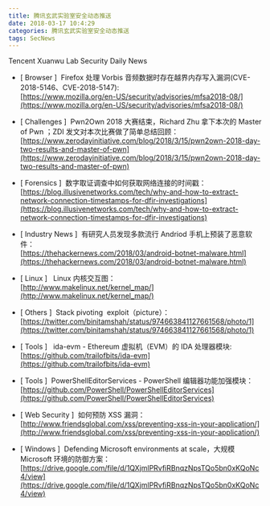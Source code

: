 ```yaml
---
title: 腾讯玄武实验室安全动态推送
date: 2018-03-17 10:4:29
categories: 腾讯玄武实验室安全动态推送
tags: SecNews
---
```


Tencent Xuanwu Lab Security Daily News  
* [ Browser ]  Firefox 处理 Vorbis 音频数据时存在越界内存写入漏洞(CVE-2018-5146、CVE-2018-5147):   
[https://www.mozilla.org/en-US/security/advisories/mfsa2018-08/](https://www.mozilla.org/en-US/security/advisories/mfsa2018-08/)  

* [ Challenges ]  Pwn2Own 2018 大赛结束，Richard Zhu 拿下本次的 Master of Pwn ；ZDI 发文对本次比赛做了简单总结回顾：   
[https://www.zerodayinitiative.com/blog/2018/3/15/pwn2own-2018-day-two-results-and-master-of-pwn](https://www.zerodayinitiative.com/blog/2018/3/15/pwn2own-2018-day-two-results-and-master-of-pwn)  

* [ Forensics ]  数字取证调查中如何获取网络连接的时间戳：   
[https://blog.illusivenetworks.com/tech/why-and-how-to-extract-network-connection-timestamps-for-dfir-investigations](https://blog.illusivenetworks.com/tech/why-and-how-to-extract-network-connection-timestamps-for-dfir-investigations)  

* [ Industry News ]  有研究人员发现多款流行 Andriod 手机上预装了恶意软件：   
[https://thehackernews.com/2018/03/android-botnet-malware.html](https://thehackernews.com/2018/03/android-botnet-malware.html)  

* [ Linux ]   Linux 内核交互图：   
[http://www.makelinux.net/kernel_map/](http://www.makelinux.net/kernel_map/)  

* [ Others ]  Stack pivoting  exploit（picture）：   
[https://twitter.com/binitamshah/status/974663841127661568/photo/1](https://twitter.com/binitamshah/status/974663841127661568/photo/1)  

* [ Tools ]   ida-evm - Ethereum 虚拟机（EVM）的 IDA 处理器模块:   
[https://github.com/trailofbits/ida-evm](https://github.com/trailofbits/ida-evm)  

* [ Tools ]  PowerShellEditorServices - PowerShell 编辑器功能加强模块：   
[https://github.com/PowerShell/PowerShellEditorServices](https://github.com/PowerShell/PowerShellEditorServices)  

* [ Web Security ]  如何预防 XSS 漏洞：   
[http://www.friendsglobal.com/xss/preventing-xss-in-your-application/](http://www.friendsglobal.com/xss/preventing-xss-in-your-application/)  

* [ Windows ]  Defending Microsoft environments at scale，大规模 Microsoft 环境的防御方案：   
[https://drive.google.com/file/d/1QXjmlPRvfiRBnqzNpsTQo5bn0xKQoNc4/view](https://drive.google.com/file/d/1QXjmlPRvfiRBnqzNpsTQo5bn0xKQoNc4/view)  

